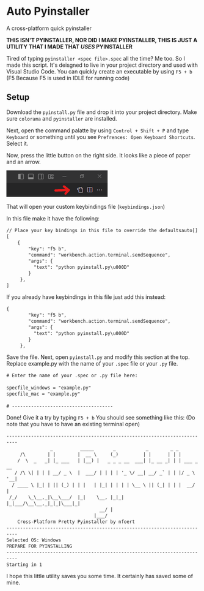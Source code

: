# Auto Pyinstaller
A cross-platform quick pyinstaller

**THIS ISN'T PYINSTALLER, NOR DID I MAKE PYINSTALLER, THIS IS JUST A UTILITY THAT I MADE THAT *USES* PYINSTALLER**

Tired of typing `pyinstaller <spec file>.spec` all the time? Me too. So I made this script. It's deisgned to live in your project directory and used with Visual Studio Code. You can quickly create an executable by using `F5 + b` (F5 Because F5 is used in IDLE for running code)

## Setup
Download the `pyinstall.py` file and drop it into your project directory. Make sure `colorama` and `pyinstaller` are installed.

Next, open the command palatte by using `Control + Shift + P` and type `Keyboard` or something until you see `Prefrences: Open Keyboard Shortcuts`. Select it.

Now, press the little button on the right side. It looks like a piece of paper and an arrow.

![Piece of paper and an arrow](images/button.png)

That will open your custom keybindings file (`keybindings.json`)

In this file make it have the following:
```
// Place your key bindings in this file to override the defaultsauto[]
[
    {
        "key": "f5 b",
        "command": "workbench.action.terminal.sendSequence",
        "args": {
          "text": "python pyinstall.py\u000D"
        }
     },
]
```

If you already have keybindings in this file just add this instead:
```
{
        "key": "f5 b",
        "command": "workbench.action.terminal.sendSequence",
        "args": {
          "text": "python pyinstall.py\u000D"
        }
     },
```

Save the file. Next, open `pyinstall.py` and modify this section at the top. Replace example.py with the name of your `.spec` file or your `.py` file.
```
# Enter the name of your .spec or .py file here:

specfile_windows = "example.py"
specfile_mac = "example.py"

# -------------------------------------
```

Done! Give it a try by typing `F5 + b` You should see something like this: (Do note that you have to have an existing terminal open)
```
--------------------------------------------------------------------------
                _          _____       _           _        _ _
     /\        | |        |  __ \     (_)         | |      | | |
    /  \  _   _| |_ ___   | |__) |   _ _ _ __  ___| |_ __ _| | | ___ _ __  
   / /\ \| | | | __/ _ \  |  ___/ | | | | '_ \/ __| __/ _` | | |/ _ \ '__| 
  / ____ \ |_| | || (_) | | |   | |_| | | | | \__ \ || (_| | | |  __/ |    
 /_/    \_\__,_|\__\___/  |_|    \__, |_|_| |_|___/\__\__,_|_|_|\___|_|    
                                  __/ |
                                |___/
    Cross-Platform Pretty Pyinstaller by nfoert
--------------------------------------------------------------------------
Selected OS: Windows
PREPARE FOR PYINSTALLING
--------------------------------------------------------------------------
Starting in 1
```

I hope this little utility saves you some time. It certainly has saved some of mine.
